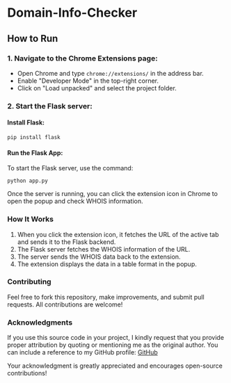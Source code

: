 # Domain-Info-Checker

## How to Run

### 1. Navigate to the Chrome Extensions page:
- Open Chrome and type `chrome://extensions/` in the address bar.
- Enable "Developer Mode" in the top-right corner.
- Click on "Load unpacked" and select the project folder.

### 2. Start the Flask server:
#### Install Flask:
```
pip install flask
```
#### Run the Flask App:
To start the Flask server, use the command:
```
python app.py
```
Once the server is running, you can click the extension icon in Chrome to open the popup and check WHOIS information.

### How It Works
1. When you click the extension icon, it fetches the URL of the active tab and sends it to the Flask backend.
2. The Flask server fetches the WHOIS information of the URL.
3. The server sends the WHOIS data back to the extension.
4. The extension displays the data in a table format in the popup.

### Contributing
Feel free to fork this repository, make improvements, and submit pull requests. All contributions are welcome!

### Acknowledgments
If you use this source code in your project, I kindly request that you provide proper attribution by quoting or mentioning me as the original author. You can include a reference to my GitHub profile:
[GitHub](https://github.com/read-my-name)

Your acknowledgment is greatly appreciated and encourages open-source contributions!
